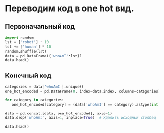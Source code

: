 # Переводим код в one hot вид.
## Первоначальный код
```python
import random
lst = ['robot'] * 10
lst += ['human'] * 10
random.shuffle(lst)
data = pd.DataFrame({'whoAmI':lst})
data.head()
```
 
 ## Конечный код
 ```python
categories = data['whoAmI'].unique()
one_hot_encoded = pd.DataFrame(0, index=data.index, columns=categories)

for category in categories:
    one_hot_encoded[category] = (data['whoAmI'] == category).astype(int)

data = pd.concat([data, one_hot_encoded], axis=1)
data.drop('whoAmI', axis=1, inplace=True)  # Удалить исходный столбец 'whoAmI'

data.head()
 ```